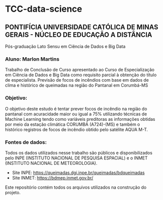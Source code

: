 # TCC-data-science

## PONTIFÍCIA UNIVERSIDADE CATÓLICA DE MINAS GERAIS - NÚCLEO DE EDUCAÇÃO A DISTÂNCIA
Pós-graduação Lato Sensu em Ciência de Dados e Big Data

### Aluno: Marlon Martins
Trabalho de Conclusão de Curso apresentado ao Curso de Especialização em Ciência de Dados e Big Data como requisito parcial à obtenção do título de especialista.
Previsão de focos de incêndios com base em dados de clima e histórico de queimadas na região do Pantanal em Corumbá-MS
 
### Objetivo:
O objetivo deste estudo é tentar prever focos de incêndio na região do pantanal com acuracidade maior ou igual a 75% utilizando técnicas de Machine Learning tendo como variáveis preditoras as informações obtidas por meio da estação climática CORUMBÁ (A724)-(MS) e também o histórico registros de focos de incêndio obtido pelo satélite AQUA M-T.

### Fontes de dados:
Todos os dados utilizados nesse trabalho são públicos e disponibilizados pelo INPE (INSTITUTO NACIONAL DE PESQUISA ESPACIAL) e o INMET (INSTITUTO NACIONAL DE METEOROLOGIA).

* Site INPE: https://queimadas.dgi.inpe.br/queimadas/bdqueimadas
* Site INMET: https://bdmep.inmet.gov.br/

Este repositório contém todos os arquivos utilizados na construção do projeto.
